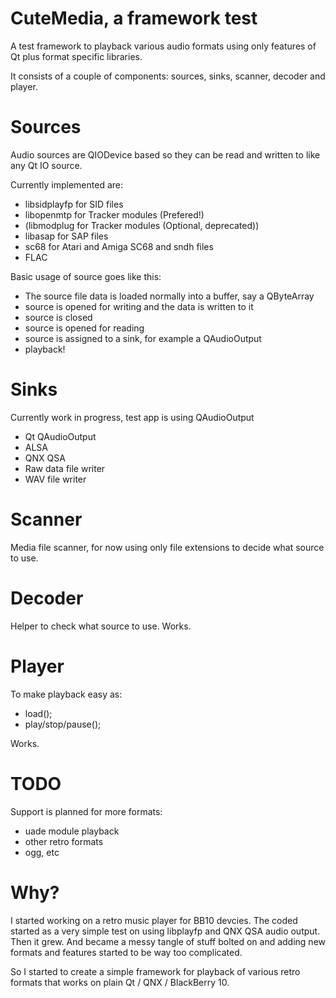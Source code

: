 CuteMedia, a framework test
===========================
A test framework to playback various audio formats using only features of Qt plus
format specific libraries.

It consists of a couple of components: sources, sinks, scanner, decoder and player.

Sources
=======
Audio sources are QIODevice based so they can be read and written to like any Qt IO source.

Currently implemented are:

* libsidplayfp for SID files
* libopenmtp for Tracker modules (Prefered!)
* (libmodplug for Tracker modules (Optional, deprecated))
* libasap for SAP files
* sc68 for Atari and Amiga SC68 and sndh files
* FLAC

Basic usage of source goes like this:
* The source file data is loaded normally into a buffer, say a QByteArray
* source is opened for writing and the data is written to it
* source is closed
* source is opened for reading
* source is assigned to a sink, for example a QAudioOutput
* playback!

Sinks
=====
Currently work in progress, test app is using QAudioOutput

* Qt QAudioOutput
* ALSA
* QNX QSA
* Raw data file writer
* WAV file writer

Scanner
=======
Media file scanner, for now using only file extensions to decide what source to use.

Decoder
=======
Helper to check what source to use. Works.

Player
======
To make playback easy as:
* load();
* play/stop/pause();

Works.

TODO
====
Support is planned for more formats:

* uade module playback
* other retro formats
* ogg, etc

Why?
====
I started working on a retro music player for BB10 devcies. The coded started as a very simple test
on using libplayfp and QNX QSA audio output. Then it grew. And became a messy tangle of stuff bolted on
and adding new formats and features started to be way too complicated.

So I started to create a simple framework for playback of various retro formats that works on plain Qt / QNX / BlackBerry 10.

